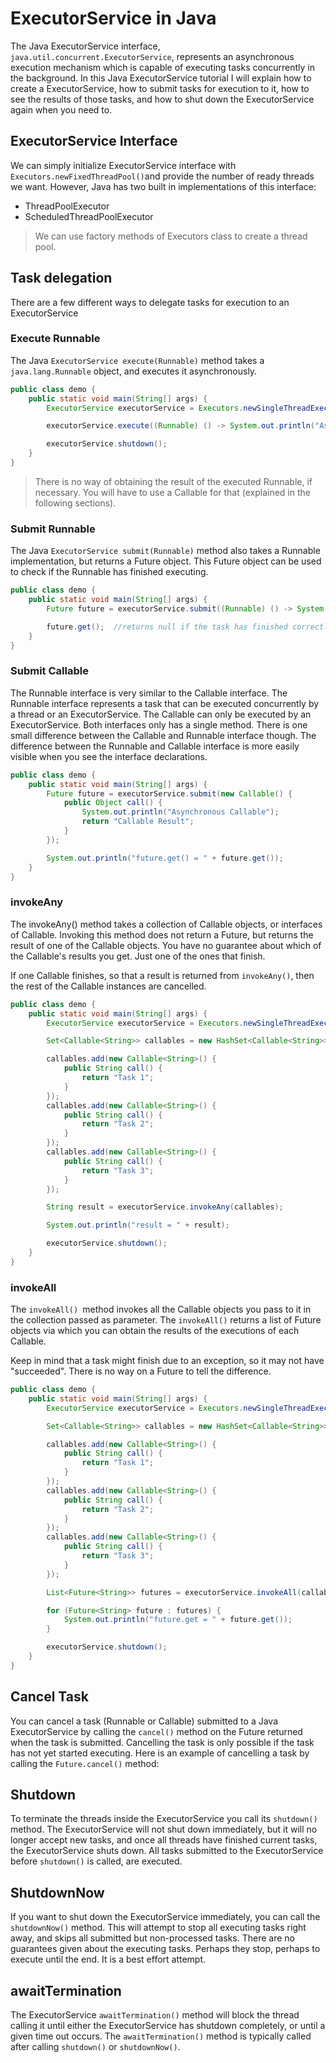 # ExecutorService in Java

The Java ExecutorService interface, `java.util.concurrent.ExecutorService`, represents an asynchronous execution
mechanism which is capable of executing tasks concurrently in the background. In this Java ExecutorService tutorial I
will explain how to create a ExecutorService, how to submit tasks for execution to it, how to see the results of those
tasks, and how to shut down the ExecutorService again when you need to.

## ExecutorService Interface

We can simply initialize ExecutorService interface with `Executors.newFixedThreadPool()`and provide the number of ready
threads we want. However, Java has two built in implementations of this interface:

* ThreadPoolExecutor
* ScheduledThreadPoolExecutor

> We can use factory methods of Executors class to create a thread pool.

## Task delegation

There are a few different ways to delegate tasks for execution to an ExecutorService

### Execute Runnable

The Java `ExecutorService execute(Runnable)` method takes a `java.lang.Runnable` object, and executes it asynchronously.

```java
public class demo {
    public static void main(String[] args) {
        ExecutorService executorService = Executors.newSingleThreadExecutor();

        executorService.execute((Runnable) () -> System.out.println("Asynchronous task"));

        executorService.shutdown();
    }
}
```

> There is no way of obtaining the result of the executed Runnable, if necessary. You will have to use a Callable for
> that (explained in the following sections).

### Submit Runnable

The Java `ExecutorService submit(Runnable)` method also takes a Runnable implementation, but returns a Future object.
This Future object can be used to check if the Runnable has finished executing.

```java
public class demo {
    public static void main(String[] args) {
        Future future = executorService.submit((Runnable) () -> System.out.println("Asynchronous task"));

        future.get();  //returns null if the task has finished correctly.
    }
}
```

### Submit Callable

The Runnable interface is very similar to the Callable interface. The Runnable interface represents a task that can be
executed concurrently by a thread or an ExecutorService. The Callable can only be executed by an ExecutorService. Both
interfaces only has a single method. There is one small difference between the Callable and Runnable interface though.
The difference between the Runnable and Callable interface is more easily visible when you see the interface
declarations.

```java
public class demo {
    public static void main(String[] args) {
        Future future = executorService.submit(new Callable() {
            public Object call() {
                System.out.println("Asynchronous Callable");
                return "Callable Result";
            }
        });

        System.out.println("future.get() = " + future.get());
    }
}
```

### invokeAny

The invokeAny() method takes a collection of Callable objects, or interfaces of Callable. Invoking this method does
not return a Future, but returns the result of one of the Callable objects. You have no guarantee about which of the
Callable's results you get. Just one of the ones that finish.

If one Callable finishes, so that a result is returned from `invokeAny()`, then the rest of the Callable instances are
cancelled.

```java
public class demo {
    public static void main(String[] args) {
        ExecutorService executorService = Executors.newSingleThreadExecutor();

        Set<Callable<String>> callables = new HashSet<Callable<String>>();

        callables.add(new Callable<String>() {
            public String call() {
                return "Task 1";
            }
        });
        callables.add(new Callable<String>() {
            public String call() {
                return "Task 2";
            }
        });
        callables.add(new Callable<String>() {
            public String call() {
                return "Task 3";
            }
        });

        String result = executorService.invokeAny(callables);

        System.out.println("result = " + result);

        executorService.shutdown();
    }
}
```

### invokeAll

The `invokeAll() `method invokes all the Callable objects you pass to it in the collection passed as parameter. The
`invokeAll()` returns a list of Future objects via which you can obtain the results of the executions of each Callable.

Keep in mind that a task might finish due to an exception, so it may not have "succeeded". There is no way on a Future
to tell the difference.

```java
public class demo {
    public static void main(String[] args) {
        ExecutorService executorService = Executors.newSingleThreadExecutor();

        Set<Callable<String>> callables = new HashSet<Callable<String>>();

        callables.add(new Callable<String>() {
            public String call() {
                return "Task 1";
            }
        });
        callables.add(new Callable<String>() {
            public String call() {
                return "Task 2";
            }
        });
        callables.add(new Callable<String>() {
            public String call() {
                return "Task 3";
            }
        });

        List<Future<String>> futures = executorService.invokeAll(callables);

        for (Future<String> future : futures) {
            System.out.println("future.get = " + future.get());
        }

        executorService.shutdown();
    }
}
```

## Cancel Task

You can cancel a task (Runnable or Callable) submitted to a Java ExecutorService by calling the `cancel()` method on the
Future returned when the task is submitted. Cancelling the task is only possible if the task has not yet started
executing. Here is an example of cancelling a task by calling the `Future.cancel()` method:

## Shutdown

To terminate the threads inside the ExecutorService you call its `shutdown()` method. The ExecutorService will not shut
down immediately, but it will no longer accept new tasks, and once all threads have finished current tasks, the
ExecutorService shuts down. All tasks submitted to the ExecutorService before `shutdown()` is called, are executed.

## ShutdownNow

If you want to shut down the ExecutorService immediately, you can call the `shutdownNow()` method. This will attempt to
stop all executing tasks right away, and skips all submitted but non-processed tasks. There are no guarantees given
about the executing tasks. Perhaps they stop, perhaps to execute until the end. It is a best effort attempt.

## awaitTermination

The ExecutorService `awaitTermination()` method will block the thread calling it until either the ExecutorService has
shutdown completely, or until a given time out occurs. The `awaitTermination()` method is typically called after calling
`shutdown()` or `shutdownNow()`.